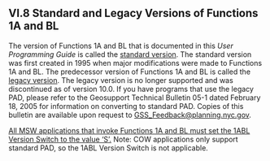 <h2>VI.8  Standard and Legacy Versions of Functions 1A and BL</h2>

The version of Functions 1A and BL that is documented in this *User Programming Guide* is called the <u>standard version</u>.  The standard version was first created in 1995 when major modifications were made to Functions 1A and BL.   The predecessor version of Functions 1A and BL is called the <u>legacy version</u>.  The  legacy version is no longer supported and was discontinued as of version 10.0.  If you have programs that use the legacy PAD, please refer to the Geosupport Technical Bulletin 05-1 dated February 18, 2005 for information on converting to standard PAD.  Copies of this bulletin are available upon request to GSS_Feedback@planning.nyc.gov.

<u>All MSW applications that invoke Functions 1A and BL must set the 1ABL Version Switch to the value ‘S’.</u>  Note: COW applications only support standard PAD, so the 1ABL Version Switch is not applicable.
